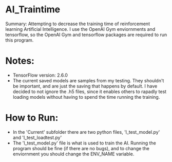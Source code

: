 # AI_Traintime
Summary: Attempting to decrease the training time of reinforcement learning Artificial Intelligence. I use the OpenAI Gym enviornments and tensorflow, so the OpenAI Gym and tensorflow packages are required to run this program.

# Notes:
 - TensorFlow version: 2.6.0
 - The current saved models are samples from my testing. They shouldn't be important, and are just the saving that happens by default. I have decided to not ignore the .h5 files, since it enables others to rapadly test loading models without having to spend the time running the training.

# How to Run:
 - In the 'Current' subfolder there are two python files, 'l_test_model.py' and 'l_test_loadtest.py'
 - The 'l_test_model.py' file is what is used to train the AI. Running the program should be fine (if there are no bugs), and to change the enviornment you should change the ENV_NAME variable.